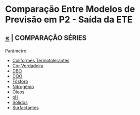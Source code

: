 # Comparação Entre Modelos de Previsão em P2 - Saída da ETE

<h2 style="text-align: left">

  [«](https://github.com/vcwild/wtp-model) | COMPARAÇÃO SÉRIES

</h2>

Parâmetro:

- [Coliformes Termotolerantes](./p2_COLIFORMES_TERMOTOLERANTES.ipynb)
- [Cor Verdadeira](./p2_COR_VERDADEIRA.ipynb)
- [DBO](./p2_DBO.ipynb)
- [DQO](./p2_DQO.ipynb)
- [Fósforo](./p2_FÓSFORO.ipynb)
- [Nitrogênio](./p2_NITROGÊNIO.ipynb)
- [Óleos](./p2_ÓLEOS.ipynb)
- [pH](./p2_PH.ipynb)
- [Sólidos](./p2_SÓLIDOS.ipynb)
- [Surfactantes](./p2_SURFACTANTES.ipynb)